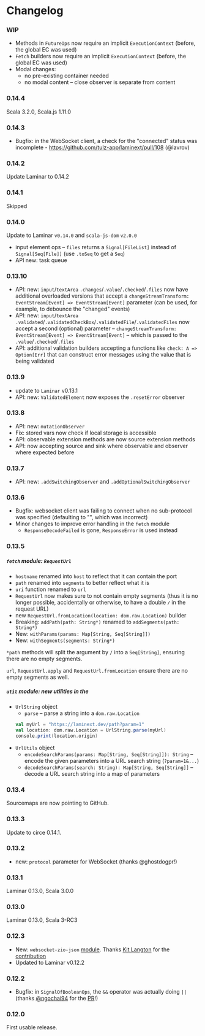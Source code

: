 # Changelog

### WIP

* Methods in `FutureOps` now require an implicit `ExecutionContext` (before, the global EC was used)
* `Fetch` builders now require an implicit `ExecutionContext` (before, the global EC was used) 
* Modal changes:
  * no pre-existing container needed
  * no modal content – close observer is separate from content 

### 0.14.4

Scala 3.2.0, Scala.js 1.11.0

### 0.14.3

* Bugfix: in the WebSocket client, a check for the "connected" status was incomplete - https://github.com/tulz-app/laminext/pull/108 (@lavrov) 

### 0.14.2

Update Laminar to 0.14.2

### 0.14.1

Skipped

### 0.14.0

Update to Laminar `v0.14.0` and `scala-js-dom` `v2.0.0`

* input element ops – `files` returns a `Signal[FileList]` instead of `Signal[Seq[File]]` (use `.toSeq` to get a `Seq`)
* API new: task queue

### 0.13.10

* API: new: `input`/`textArea` `.changes`/`.value`/`.checked`/`.files` now have additional overloaded versions 
  that accept a `changeStreamTransform: EventStream[Event] => EventStream[Event]` parameter (can be used, for example, to
  debounce the "changed" events)
* API: new: `input`/`textArea` `.validated`/`.validatedCheckBox`/`.validatedFile`/`.validatedFiles` now accept a second
  (optional) parameter – `changeStreamTransform: EventStream[Event] => EventStream[Event]` – which is passed to the 
  `.value`/`.checked`/`.files`
* API: additional validation builders accepting a functions like `check: A => Option[Err]` that can construct error messages
  using the value that is being validated

### 0.13.9

* update to `Laminar` v0.13.1
* API: new: `ValidatedElement` now exposes the `.resetError` observer

### 0.13.8

* API: new: `mutationObserver`
* Fix: stored vars now check if local storage is accessible
* API: observable extension methods are now source extension methods
* API: now accepting source and sink where observable and observer where expected before 

### 0.13.7

* API: new: `.addSwitchingObserver` and `.addOptionalSwitchingObserver`

### 0.13.6

* Bugfix: websocket client was failing to connect when no sub-protocol was specified (defaulting to "", which 
  was incorrect)  
* Minor changes to improve error handling in the `fetch` module
  * `ResponseDecodeFailed` is gone, `ResponseError` is used instead
  
### 0.13.5

##### `fetch` module: `RequestUrl`

* `hostname` renamed into `host` to reflect that it can contain the port
* `path` renamed into `segments` to better reflect what it is
* `uri` function renamed to `url`
* `RequestUrl` now makes sure to not contain empty segments (thus it is no longer possible,
  accidentally or otherwise, to have a double `/` in the request URL)
* new `RequestUrl.fromLocation(location: dom.raw.Location)` builder
* Breaking: `addPath(path: String*)` renamed to `addSegments(path: String*)`
* New: `withParams(params: Map[String, Seq[String]])`
* New: `withSegments(segments: String*)`

`*path` methods will split the argument by `/` into a `Seq[String]`, ensuring there are 
no empty segments.

`url`, `RequestUrl.apply` and `RequestUrl.fromLocation` ensure there are no empty segments as well.


##### `util` module: new utilities in the

* `UrlString` object
  * `parse` – parse a string into a `dom.raw.Location`
  ```scala
  val myUrl = "https://laminext.dev/path?param=1"
  val location: dom.raw.Location = UrlString.parse(myUrl) 
  console.print(location.origin)
  ```
* `UrlUtils` object
  * `encodeSearchParams(params: Map[String, Seq[String]]): String` – encode the given parameters into a URL search string (`?param=1&...`)
  * `decodeSearchParams(search: String): Map[String, Seq[String]]` – decode a URL search string into a map of parameters

### 0.13.4

Sourcemaps are now pointing to GitHub.

### 0.13.3

Update to circe 0.14.1.

### 0.13.2

* new: `protocol` parameter for WebSocket (thanks @ghostdogpr!) 

### 0.13.1

Laminar 0.13.0, Scala 3.0.0 

### 0.13.0

Laminar 0.13.0, Scala 3-RC3

### 0.12.3

* New: `websocket-zio-json` [module](https://laminext.dev/websocket/zio-json). Thanks [Kit Langton](https://github.com/kitlangton) for the [contribution](https://github.com/tulz-app/laminext/pull/17)
* Updated to Laminar v0.12.2

### 0.12.2

* Bugfix: in `SignalOfBooleanOps`, the `&&` operator was actually doing `||` (thanks [@ngochai94](https://github.com/ngochai94) for the [PR](https://github.com/tulz-app/laminext/pull/14)!)

### 0.12.0

First usable release.
